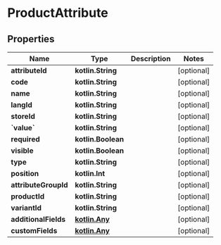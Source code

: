 
# ProductAttribute

## Properties
| Name | Type | Description | Notes |
| ------------ | ------------- | ------------- | ------------- |
| **attributeId** | **kotlin.String** |  |  [optional] |
| **code** | **kotlin.String** |  |  [optional] |
| **name** | **kotlin.String** |  |  [optional] |
| **langId** | **kotlin.String** |  |  [optional] |
| **storeId** | **kotlin.String** |  |  [optional] |
| **&#x60;value&#x60;** | **kotlin.String** |  |  [optional] |
| **required** | **kotlin.Boolean** |  |  [optional] |
| **visible** | **kotlin.Boolean** |  |  [optional] |
| **type** | **kotlin.String** |  |  [optional] |
| **position** | **kotlin.Int** |  |  [optional] |
| **attributeGroupId** | **kotlin.String** |  |  [optional] |
| **productId** | **kotlin.String** |  |  [optional] |
| **variantId** | **kotlin.String** |  |  [optional] |
| **additionalFields** | [**kotlin.Any**](.md) |  |  [optional] |
| **customFields** | [**kotlin.Any**](.md) |  |  [optional] |



